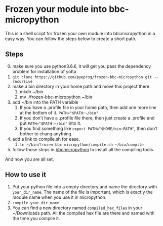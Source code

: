 # Frozen your module into bbc-micropython
This is a shell script for frozen your own module into bbcmicropython in a easy way.
You can follow the steps below to create a short path.

## Steps
0. make sure you use python3.6.6, it will get you pass the dependency problem for installation of yotta
1. `git clone https://github.com/pyeprog/frozen-bbc-micropython.git --recursive`
2. make a bin directory in your home path and move this project there.
    1. mkdir ~/bin
    2. mv ./frozen-bbc-micropython ~/bin
3. add ~/bin into the PATH varaible
    1. If you have a .profile file in your home path, then add one more line at the bottom of it. `PATH="$PATH:~/bin"`
    2. If you don't have a .profile file there, then just create a .profile and put `PATH="$PATH:~/bin"` into it.
    3. If you find something like `export PATH="$HOME/bin:PATH"`, then don't bother to chang anything.
4. add a link to compile.sh for ease.
    1. `ln ~/bin/frozen-bbc-micropython/compile.sh ~/bin/compile`
5. follow those steps in [bbcmicropython](https://github.com/bbcmicrobit/micropython) to install all the compiling tools.

And now you are all set. 

## How to use it
1. Put your python file into a empty directory and name the directory with `your_dir_name`. The name of the file is important, which is exactly the module name when you use it in micropython.
2. `compile your_dir_name`
3. You can find a new directory named `compiled_hex_files` in your ~/Downloads path. All the compiled hex file are there and named with the time you compile it.
